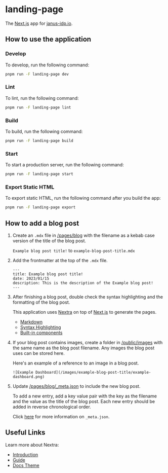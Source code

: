 # landing-page

The [Next.js](https://nextjs.org/) app for [janus-idp.io](janus-idp.io).

## How to use the application

### Develop

To develop, run the following command:

```bash
pnpm run -F landing-page dev
```

### Lint

To lint, run the following command:

```bash
pnpm run -F landing-page lint
```

### Build

To build, run the following command:

```bash
pnpm run -F landing-page build
```

### Start

To start a production server, run the following command:

```bash
pnpm run -F landing-page start
```

### Export Static HTML

To export static HTML, run the following command after you build the app:

```bash
pnpm run -F landing-page export
```

## How to add a blog post

1. Create an `.mdx` file in [/pages/blog](https://github.com/janus-idp/janus-idp.github.io/tree/main/apps/landing-page/pages/blog) with the filename as a kebab case version of the title of the blog post.

    `Example blog post title!` to `example-blog-post-title.mdx`

2. Add the frontmatter at the top of the `.mdx` file.

    ```mdx
    ---
    title: Example blog post title!
    date: 2023/01/15
    description: This is the description of the Example blog post!
    ---
    ```

3. After finishing a blog post, double check the syntax highlighting and the formatting of the blog post.

    This application uses [Nextra](https://nextra.site/) on top of [Next.js](https://nextjs.org/) to generate the pages.

    - [Markdown](https://nextra.site/docs/guide/markdown)
    - [Syntax Highlighting](https://nextra.site/docs/guide/syntax-highlighting)
    - [Built-in components](https://nextra.site/docs/docs-theme/built-ins)

4. If your blog post contains images, create a folder in [/public/images](https://github.com/janus-idp/janus-idp.github.io/tree/main/apps/landing-page/public/images) with the same name as the blog post filename. Any images the blog post uses can be stored here.

    Here's an example of a reference to an image in a blog post.

    ```mdx
    ![Example Dashboard](/images/example-blog-post-title/example-dashboard.png)
    ```

5. Update [/pages/blog/_meta.json](https://github.com/janus-idp/janus-idp.github.io/blob/main/apps/landing-page/pages/blog/_meta.json) to include the new blog post.

    To add a new entry, add a key value pair with the key as the filename and the value as the title of the blog post. Each new entry should be added in reverse chronological order.

    Click [here](https://nextra.site/docs/guide/organize-files#_metajson) for more information on `_meta.json`.

## Useful Links

Learn more about Nextra:

- [Introduction](https://nextra.site/docs)
- [Guide](https://nextra.site/docs/guide)
- [Docs Theme](https://nextra.site/docs/docs-theme)
